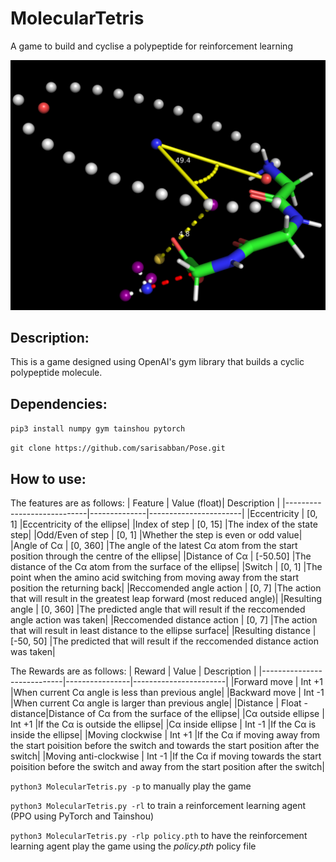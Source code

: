 # MolecularTetris
A game to build and cyclise a polypeptide for reinforcement learning 

![Alt Text](image.png)

## Description:
This is a game designed using OpenAI's gym library that builds a cyclic polypeptide molecule.



## Dependencies:
`pip3 install numpy gym tainshou pytorch`

`git clone https://github.com/sarisabban/Pose.git`

## How to use:
The features are as follows:
| Feature                    | Value (float)| Description           |
|----------------------------|--------------|-----------------------|
|Eccentricity                | [0, 1]       |Eccentricity of the ellipse|
|Index of step               | [0, 15]      |The index of the state step|
|Odd/Even of step            | [0, 1]       |Whether the step is even or odd value|
|Angle of Cα                 | [0, 360]     |The angle of the latest Cα atom from the start position through the centre of the ellipse|
|Distance of Cα              | [-50.50]     |The distance of the Cα atom from the surface of the ellipse|
|Switch                      | [0, 1]       |The point when the amino acid switching from moving away from the start position the returning back|
|Reccomended angle action    | [0, 7]       |The action that will result in the greatest leap forward (most reduced angle)|
|Resulting angle             | [0, 360]     |The predicted angle that will result if the reccomended angle action was taken|
|Reccomended distance action | [0, 7]       |The action that will result in least distance to the ellipse surface|
|Resulting distance          | [-50, 50]    |The predicted that will result if the reccomended distance action was taken|

The Rewards are as follows:
| Reward                     | Value          | Description           |
|----------------------------|----------------|-----------------------|
|Forward move                | Int +1         |When current Cα angle is less than previous angle|
|Backward move               | Int -1         |When current Cα angle is larger than previous angle|
|Distance                    | Float -distance|Distance of Cα from the surface of the ellipse|
|Cα outside ellipse          | Int +1         |If the Cα is outside the ellipse|
|Cα inside ellipse           | Int -1         |If the Cα is inside the ellipse|
|Moving clockwise            | Int +1         |If the Cα if moving away from the start poisition before the switch and towards the start position after the switch|
|Moving anti-clockwise       | Int -1         |If the Cα if moving towards the start poisition before the switch and away from the start position after the switch|



`python3 MolecularTetris.py -p` to manually play the game

`python3 MolecularTetris.py -rl` to train a reinforcement learning agent (PPO using PyTorch and Tainshou)

`python3 MolecularTetris.py -rlp policy.pth` to have the reinforcement learning agent play the game using the *policy.pth* policy file
